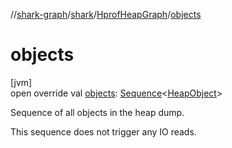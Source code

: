 //[shark-graph](../../../index.md)/[shark](../index.md)/[HprofHeapGraph](index.md)/[objects](objects.md)

# objects

[jvm]\
open override val [objects](objects.md): [Sequence](https://kotlinlang.org/api/latest/jvm/stdlib/kotlin.sequences/-sequence/index.html)&lt;[HeapObject](../-heap-object/index.md)&gt;

Sequence of all objects in the heap dump.

This sequence does not trigger any IO reads.

